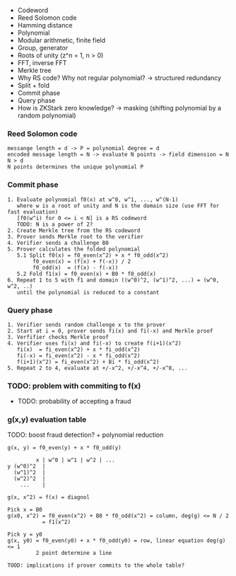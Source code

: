 - Codeword
- Reed Solomon code
- Hamming distance
- Polynomial
- Modular arithmetic, finite field
- Group, generator
- Roots of unity (z^n = 1, n > 0)
- FFT, inverse FFT
- Merkle tree
- Why RS code? Why not regular polynomial? -> structured redundancy
- Split + fold
- Commit phase
- Query phase
- How is ZKStark zero knowledge? -> masking (shifting polynomial by a random polynomial)

### Reed Solomon code
```
messange length = d -> P = polynomial degree = d
encoded message length = N -> evaluate N points -> field dimension = N
N > d
N points determines the unique polynomial P
```

### Commit phase

```
1. Evaluate polynomial f0(x) at w^0, w^1, ..., w^(N-1)
   where w is a root of unity and N is the domain size (use FFT for fast evaluation)
   [f0(w^i) for 0 <= i < N] is a RS codeword
   TODO: N is a power of 2?
2. Create Merkle tree from the RS codeword
3. Prover sends Merkle root to the verifier
4. Verifier sends a challenge B0
5. Prover calculates the folded polynomial
   5.1 Split f0(x) = f0_even(x^2) + x * f0_odd(x^2)
        f0_even(x) = (f(x) + f(-x)) / 2
        f0_odd(x)  = (f(x) - f(-x))
   5.2 Fold f1(x) = f0_even(x) + B0 * f0_odd(x)
6. Repeat 1 to 5 with f1 and domain ((w^0)^2, (w^1)^2, ...) = (w^0, w^2, ..)
   until the polynomial is reduced to a constant
```

### Query phase

```
1. Verifier sends random challenge x to the prover
2. Start at i = 0, prover sends fi(x) and fi(-x) and Merkle proof
3. Verfifier checks Merkle proof
4. Verifier uses fi(x) and fi(-x) to create f(i+1)(x^2)
   fi(x)  = fi_even(x^2) + x * fi_odd(x^2)
   fi(-x) = fi_even(x^2) - x * fi_odd(x^2)
   f(i+1)(x^2) = fi_even(x^2) + Bi * fi_odd(x^2)
5. Repeat 2 to 4, evaluate at +/-x^2, +/-x^4, +/-x^8, ...
```

### TODO: problem with commiting to f(x)
- TODO: probability of accepting a fraud

### g(x,y) evaluation table
TODO: boost fraud detection? + polynomial reduction
```
g(x, y) = f0_even(y) + x * f0_odd(y)

         x | w^0 | w^1 | w^2 | ...
y (w^0)^2  |
  (w^1)^2  |
  (w^2)^2  |
    ...    |

g(x, x^2) = f(x) = diagnol

Pick x = B0
g(x0, x^2) = f0_even(x^2) + B0 * f0_odd(x^2) = column, deg(g) <= N / 2
           = f1(x^2)

Pick y = y0
g(x, y0) = f0_even(y0) + x * f0_odd(y0) = row, linear equation deg(g) <= 1
         2 point determine a line

TOOD: implications if prover commits to the whole table?
```















